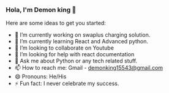 ### Hola, I'm Demon king 👋

Here are some ideas to get you started:

- 🔭 I’m currently working on swaplus charging solution.
- 🌱 I’m currently learning React and Advanced python.
- 👯 I’m looking to collaborate on Youtube
- 🤔 I’m looking for help with react documentation
- 💬 Ask me about  Python or any tech related stuff.
- 📫 How to reach me: Gmail - demonking15543@gmail.com
- 😄 Pronouns: He/His
- ⚡ Fun fact: I never celebrate my success.

